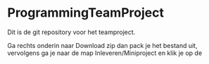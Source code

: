 # ProgrammingTeamProject
Dit is de git repository voor het teamproject.

Ga rechts onderin naar Download zip dan pack je het bestand uit, vervolgens ga je naar de map Inleveren/Miniproject en klik je op de 
